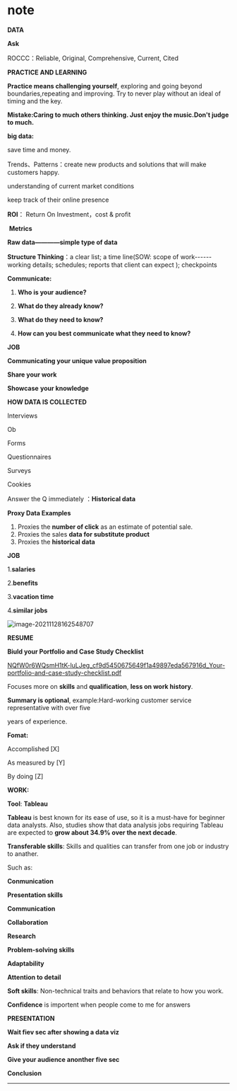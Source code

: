 # note
**DATA**

**Ask**

ROCCC：Reliable, Original, Comprehensive, Current, Cited

**PRACTICE AND LEARNING**



**Practice means challenging yourself**, exploring and going beyond boundaries,repeating and improving. Try to never play without an ideal of timing and the key.



**Mistake:Caring to much others thinking. Just enjoy the music.Don't judge to much.**



**big data:** 

save time and money.

Trends、Patterns：create new products and solutions that will make customers happy.

understanding of current market conditions

keep track of their online presence

 

 

**ROI**： Return On Investment，cost & profit

 

 

​        **Metrics**

**Raw data————simple type of data**

 

 

**Structure Thinking**：a clear list; a time line(SOW: scope of work------ working details; schedules; reports that client can expect ); checkpoints

 

**Communicate:**

1. **Who is your audience?** 

2. **What do they already know?** 

3. **What do they need to know?** 

4. **How can you best communicate what they need to know?** 

 

 

**JOB**

**Communicating your unique value proposition**

**Share your work**

**Showcase** **your knowledge**



**HOW DATA IS COLLECTED**

Interviews

Ob

Forms

Questionnaires

Surveys

Cookies



Answer the Q immediately ：**Historical data** 



**Proxy Data Examples**

1. Proxies the **number of click** as an estimate of potential sale.
2. Proxies the sales **data for substitute product**
3. Proxies the **historical data**



**JOB**

1.**salaries**

2.**benefits**

3.**vacation time**

4.**similar jobs**

![image-20211128162548707](C:\Users\wzy\AppData\Roaming\Typora\typora-user-images\image-20211128162548707.png)

**RESUME**



 **Biuld your Portfolio and Case  Study Checklist**

 [NQfW0r6WQsmH1tK-luLJeg_cf9d5450675649f1a49897eda567916d_Your-portfolio-and-case-study-checklist.pdf](NQfW0r6WQsmH1tK-luLJeg_cf9d5450675649f1a49897eda567916d_Your-portfolio-and-case-study-checklist.pdf) 



Focuses more on **skills** and **qualification**, **less on work history**.

 **Summary is optional**, example:Hard-working customer service representative with over five 

years of experience.



**Fomat:**

Accomplished [X]

As measured by [Y]

By doing [Z]



**WORK:**

**Tool**: **Tableau** 



**Tableau** is best known for its ease of use, so it is a must-have for beginner data analysts. Also, studies show that data analysis jobs requiring Tableau are expected to **grow about 34.9% over the next decade**.



**Transferable skills**: Skills and qualities can transfer from one job or industry to anather.

Such as:

**Conmunication**

**Presentation skills**

**Communication**

**Collaboration** 

**Research** 

**Problem-solving skills** 

**Adaptability** 

**Attention to detail** 

**Soft skills**: Non-technical traits and behaviors that relate to how you work.



**Confidence** is importent when people come to me for answers





**PRESENTATION**



**Wait fiev sec after showing a data viz**

**Ask if they understand**

**Give your audience anonther five sec**

**Conclusion**



****

 

 

 
